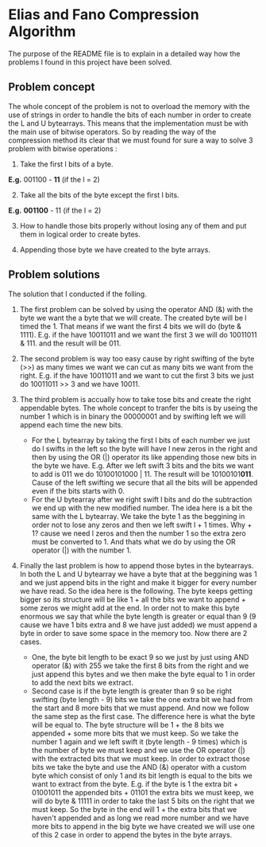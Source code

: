 # Elias and Fano Compression Algorithm

The purpose of the README file is to explain in a detailed way how the  problems I found in this project have been solved.

## Problem concept

The whole concept of the problem is not to overload the memory with the use of strings in order to handle the bits of each number in order to create the L and U bytearrays. This means that the implementation must be with the main use of bitwise operators. So by reading the way of the compression method its clear that we must found for sure a way to solve 3 problem with bitwise operations :

1. Take the first l bits of a byte.

**E.g.** 001100 - **11** (if the l = 2)

2. Take all the bits of the byte except the first l bits.

**E.g.** **001100** - 11 (if the l = 2)

3. How to handle those bits properly without losing any of them and put them in logical order to create bytes.

4. Appending those byte we have created to the byte arrays.

## Problem solutions

The solution that I conducted if the folling.

1. The first problem can be solved by using the operator AND (&) with the byte we want the a byte that we will create. The created byte will be l timed the 1. That means if we want the first 4 bits we will do (byte & 1111). E.g. if the have 10011011 and we want the first 3 we will do 10011011 & 111. and the result will be 011.

2. The second problem is way too easy cause by right swifting of the byte (>>) as many times we want we can cut as many bits we want from the right. E.g. if the have 10011011 and we want to cut the first 3 bits we just do 10011011 >> 3 and we have 10011.

3. The third problem is accually how to take tose bits and create the right appendable bytes. The whole concept to tranfer the bits is by useing the number 1 which is in binary the 00000001 and by swifting left we will append each time the new bits.
    - For the L bytearray by taking the first l bits of each number we just do l swifts in the left so the byte will have l new zeros in the right and then by using the OR (|) operator its like appending those new bits in the byte we have. E.g. After we left swift 3 bits and the bits we want to add is 011 we do 10100101000 | 11. The result will be 10100101**011**. Cause of the left swifting we secure that all the bits will be appended even if the bits starts with 0.
    - For the U bytearray after we right swift l bits and do the subtraction we end up with the new modified number. The idea here is a bit the same with the L bytearray. We take the byte 1 as the beggining in order not to lose any zeros and then we left swift l + 1 times. Why + 1? cause we need l zeros and then the number 1 so the extra zero must be converted to 1. And thats what we do by using the OR operator (|) with the number 1. 

4. Finally the last problem is how to append those bytes in the bytearrays. In both the L and U bytearray we have a byte that at the beggining was 1 and we just append bits in the right and make it bigger for every number we have read. So the idea here is the following. The byte keeps getting bigger so its structure will be like 1 + all the bits we want to append + some zeros we might add at the end. In order not to make this byte enormous we say that while the byte length is greater or equal than 9 (9 cause we have 1 bits extra and 8 we have just added) we must append a byte in order to save some space in the memory too. Now there are 2 cases.
    - One, the byte bit length to be exact 9 so we just by just using AND operator (&) with 255 we take the first 8 bits from the right and we just append this bytes and we then make the byte equal to 1 in order to add the next bits we extract.
    - Second case is if the byte length is greater than 9 so be right swifting (byte length - 9) bits we take the one extra bit we had from the start and 8 more bits that we must append. And now we follow the same step as the first case. The difference here is what the byte will be equal to. The byte structure will be 1 + the 8 bits we appended + some more bits that we must keep. So we take the number 1 again and we left swift it (byte length - 9 times) which is the number of byte we must keep and we use the OR operator (|) with the extracted bits that we must keep. In order to extract those bits we take the byte and use the AND (&) operator with a custom byte which consist of only 1 and its bit length is equal to the bits we want to extract from the byte. E.g. 
    if the byte is 1 the extra bit + 01001011 the appended bits + 01101 the extra bits we must keep,  we will do byte & 11111 in order to take the last 5 bits on the right that we must keep. So the byte in the end will 1 + the extra bits that we haven't appended and as long we read more number and we have more bits to append in the big byte we have created we will use one of this 2 case in order to append the bytes in the byte arrays.

